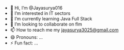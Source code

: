 - 👋 Hi, I’m @Jayasurya016
- 👀 I’m interested in IT sectors
- 🌱 I’m currently learning Java Full Stack
- 💞️ I’m looking to collaborate on flm
- 📫 How to reach me my jayasurya3025@gmail.com
- 😄 Pronouns: ...
- ⚡ Fun fact: ...

<!---
Jayasurya016/Jayasurya016 is a ✨ special ✨ repository because its `README.md` (this file) appears on your GitHub profile.
You can click the Preview link to take a look at your changes.
--->
